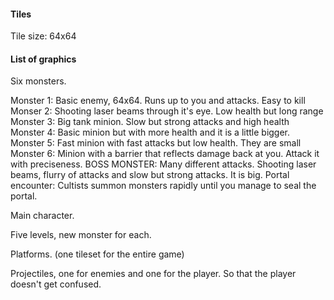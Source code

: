 #### Tiles

Tile size: 64x64

#### List of graphics

Six monsters.

Monster 1: Basic enemy, 64x64. Runs up to you and attacks. Easy to kill
Monser 2: Shooting laser beams through it's eye. Low health but long range
Monster 3: Big tank minion. Slow but strong attacks and high health
Monster 4: Basic minion but with more health and it is a little bigger.
Monster 5: Fast minion with fast attacks but low health. They are small
Monster 6: Minion with a barrier that reflects damage back at you. Attack it with preciseness.
BOSS MONSTER: Many different attacks. Shooting laser beams, flurry of attacks and slow but strong attacks. It is big.
Portal encounter: Cultists summon monsters rapidly until you manage to seal the portal.

Main character.

Five levels, new monster for each.

Platforms. (one tileset for the entire game)

Projectiles, one for enemies and one for the player. So that the player doesn't get confused. 

